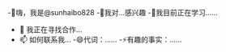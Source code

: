 -👋嗨，我是@sunhaibo828
-👀我对...感兴趣
-🌱我目前正在学习......
- 💞️ 我正在寻找合作...
- 📫 如何联系我...
-😄代词：......
-⚡有趣的事实：......

<!---
sunhaibo828/sunhaibo828 是一个✨特殊✨存储库，因为它的“README.md”（此文件）出现在你的 GitHub 个人资料中。
您可以单击“预览”链接查看您的更改。
--->
